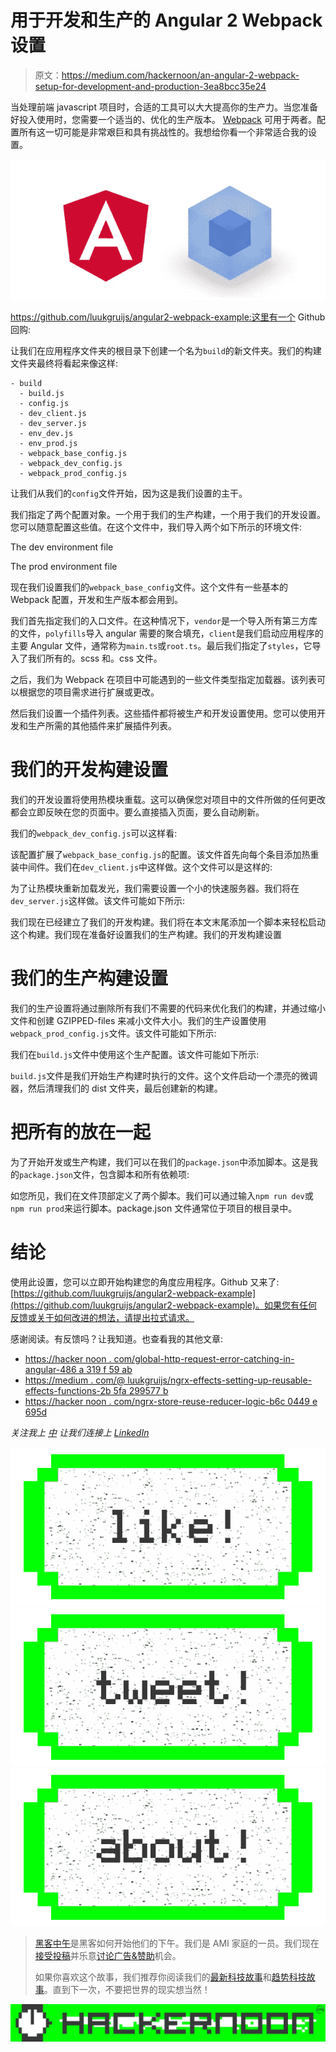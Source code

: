 # 用于开发和生产的 Angular 2 Webpack 设置

> 原文：<https://medium.com/hackernoon/an-angular-2-webpack-setup-for-development-and-production-3ea8bcc35e24>

当处理前端 javascript 项目时，合适的工具可以大大提高你的生产力。当您准备好投入使用时，您需要一个适当的、优化的生产版本。 [Webpack](https://hackernoon.com/tagged/webpack) 可用于两者。配置所有这一切可能是非常艰巨和具有挑战性的。我想给你看一个非常适合我的设置。

![](img/d041ce7f2ee08a78a94d82587d72e751.png)

https://github.com/luukgruijs/angular2-webpack-example:这里有一个 Github 回购:

让我们在应用程序文件夹的根目录下创建一个名为`build`的新文件夹。我们的构建文件夹最终将看起来像这样:

```
- build
  - build.js
  - config.js
  - dev_client.js
  - dev_server.js
  - env_dev.js
  - env_prod.js
  - webpack_base_config.js
  - webpack_dev_config.js
  - webpack_prod_config.js
```

让我们从我们的`config`文件开始，因为这是我们设置的主干。

我们指定了两个配置对象。一个用于我们的生产构建，一个用于我们的开发设置。您可以随意配置这些值。在这个文件中，我们导入两个如下所示的环境文件:

The dev environment file

The prod environment file

现在我们设置我们的`webpack_base_config`文件。这个文件有一些基本的 Webpack 配置，开发和生产版本都会用到。

我们首先指定我们的入口文件。在这种情况下，`vendor`是一个导入所有第三方库的文件，`polyfills`导入 angular 需要的聚合填充，`client`是我们启动应用程序的主要 Angular 文件，通常称为`main.ts`或`root.ts`。最后我们指定了`styles`，它导入了我们所有的。scss 和。css 文件。

之后，我们为 Webpack 在项目中可能遇到的一些文件类型指定加载器。该列表可以根据您的项目需求进行扩展或更改。

然后我们设置一个插件列表。这些插件都将被生产和开发设置使用。您可以使用开发和生产所需的其他插件来扩展插件列表。

# 我们的开发构建设置

我们的开发设置将使用热模块重载。这可以确保您对项目中的文件所做的任何更改都会立即反映在您的页面中。要么直接插入页面，要么自动刷新。

我们的`webpack_dev_config.js`可以这样看:

该配置扩展了`webpack_base_config.js`的配置。该文件首先向每个条目添加热重装中间件。我们在`dev_client.js`中这样做。这个文件可以是这样的:

为了让热模块重新加载发光，我们需要设置一个小的快速服务器。我们将在`dev_server.js`这样做。该文件可能如下所示:

我们现在已经建立了我们的开发构建。我们将在本文末尾添加一个脚本来轻松启动这个构建。我们现在准备好设置我们的生产构建。我们的开发构建设置

# 我们的生产构建设置

我们的生产设置将通过删除所有我们不需要的代码来优化我们的构建，并通过缩小文件和创建 GZIPPED-files 来减小文件大小。我们的生产设置使用`webpack_prod_config.js`文件。该文件可能如下所示:

我们在`build.js`文件中使用这个生产配置。该文件可能如下所示:

`build.js`文件是我们开始生产构建时执行的文件。这个文件启动一个漂亮的微调器，然后清理我们的 dist 文件夹，最后创建新的构建。

# 把所有的放在一起

为了开始开发或生产构建，我们可以在我们的`package.json`中添加脚本。这是我的`package.json`文件，包含脚本和所有依赖项:

如您所见，我们在文件顶部定义了两个脚本。我们可以通过输入`npm run dev`或`npm run prod`来运行脚本。package.json 文件通常位于项目的根目录中。

# 结论

使用此设置，您可以立即开始构建您的角度应用程序。Github 又来了:[https://github.com/luukgruijs/angular2-webpack-example](https://github.com/luukgruijs/angular2-webpack-example)。如果您有任何反馈或关于如何改进的想法，请提出拉式请求。

感谢阅读。有反馈吗？让我知道。也查看我的其他文章:

*   [https://hacker noon . com/global-http-request-error-catching-in-angular-486 a 319 f 59 ab](https://hackernoon.com/global-http-request-error-catching-in-angular-486a319f59ab)
*   [https://medium . com/@ luukgruijs/ngrx-effects-setting-up-reusable-effects-functions-2b 5fa 299577 b](/@luukgruijs/ngrx-effects-setting-up-reusable-effect-functions-2b5fa299577b)
*   [https://hacker noon . com/ngrx-store-reuse-reducer-logic-b6c 0449 e 695d](https://hackernoon.com/ngrx-store-reuse-reducer-logic-b6c0449e695d)

*关注我上* [*中*](/@luukgruijs) *让我们连接上* [*LinkedIn*](https://www.linkedin.com/in/luukgruijs/)

[![](img/50ef4044ecd4e250b5d50f368b775d38.png)](http://bit.ly/HackernoonFB)[![](img/979d9a46439d5aebbdcdca574e21dc81.png)](https://goo.gl/k7XYbx)[![](img/2930ba6bd2c12218fdbbf7e02c8746ff.png)](https://goo.gl/4ofytp)

> [黑客中午](http://bit.ly/Hackernoon)是黑客如何开始他们的下午。我们是 AMI 家庭的一员。我们现在[接受投稿](http://bit.ly/hackernoonsubmission)并乐意[讨论广告&赞助](mailto:partners@amipublications.com)机会。
> 
> 如果你喜欢这个故事，我们推荐你阅读我们的[最新科技故事](http://bit.ly/hackernoonlatestt)和[趋势科技故事](https://hackernoon.com/trending)。直到下一次，不要把世界的现实想当然！

![](img/be0ca55ba73a573dce11effb2ee80d56.png)